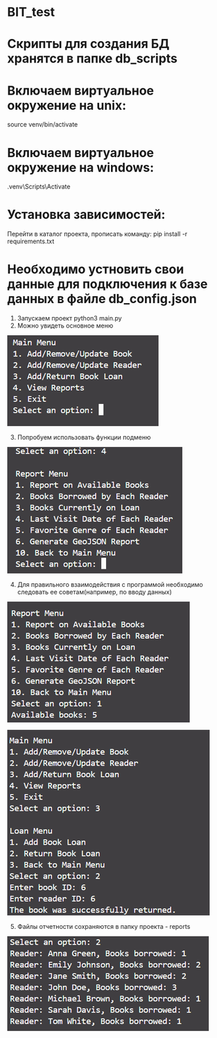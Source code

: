 # BIT_test


# Скрипты для создания БД хранятся в папке db_scripts

# Включаем виртуальное окружение на unix:
source venv/bin/activate
#  Включаем виртуальное окружение на windows:
.venv\Scripts\Activate

# Установка зависимостей:
Перейти в каталог проекта, прописать команду: pip install -r requirements.txt
# Необходимо устновить свои данные для подключения к базе данных в файле db_config.json

1. Запускаем проект python3 main.py
2. Можно увидеть основное меню

![alt text](images/{D08AABB0-2347-46BE-B5C2-4F3F2AA2B02B}.png)

3. Попробуем использовать функции подменю

![alt text](images/{3AA0350E-0662-4B52-BA39-BB1FACD86EDB}.png)

4. Для правильного взаимодействия с программой необходимо следовать ее советам(например, по вводу данных)

![alt text](images/{41E7C4BF-C378-45B2-9467-B98FA740FAFA}.png)

![alt text](images/{A8BC53CC-BA2D-4178-84F4-240F1C7C4B89}.png)

5. Файлы отчетности сохраняются в папку проекта - reports

![alt text](images/{97F87BDA-1756-4A88-8294-564CCCCD1334}.png)
